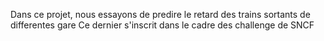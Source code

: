 Dans ce projet, nous essayons de predire le retard des trains sortants de differentes gare
Ce dernier s'inscrit dans le cadre des challenge de SNCF 
